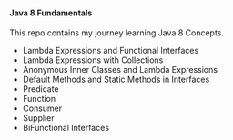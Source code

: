 
#### Java 8 Fundamentals

This repo contains my journey learning Java 8 Concepts.

- Lambda Expressions and Functional Interfaces
- Lambda Expressions with Collections
- Anonymous Inner Classes and Lambda Expressions
- Default Methods and Static Methods in Interfaces
- Predicate
- Function
- Consumer
- Supplier
- BiFunctional Interfaces
